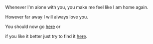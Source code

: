 Whenever I'm alone with you, you make me feel like I am home again.

However far away I will always love you.

You should now go [here](../wikipedia/wiki.md) or

if you like it better just try to find it [here](../love/love.md). 
